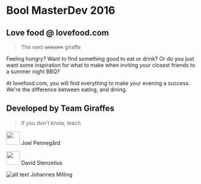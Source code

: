 # Bool MasterDev 2016

## Love food @ lovefood.com
>The next ~~unicorn~~ giraffe

Feeling hungry? Want to find something good to eat or drink? Or do you just want some inspiration for what to make when inviting your closest friends to a summer night BBQ? 

At lovefood.com, you will find everything to make your evening a success. We're the difference between eating, and dining.

## Developed by Team Giraffes
>If you don't know, teach

<img src="https://media.licdn.com/mpr/mpr/shrinknp_200_200/AAEAAQAAAAAAAAHLAAAAJDFjOGMxNzk5LTdjOWItNDRjZC04MjEyLTA3ODM1N2Q2YWQ3MA.jpg" width="36"> Joel Pennegård

<img src="https://media.licdn.com/mpr/mpr/shrinknp_200_200/p/5/005/04d/3b5/35b79d1.jpg" width="36"> David Stenzelius

![alt text](https://avatars1.githubusercontent.com/u/6949480?v=3&s=36 "Johannes Milling") Johannes Milling
